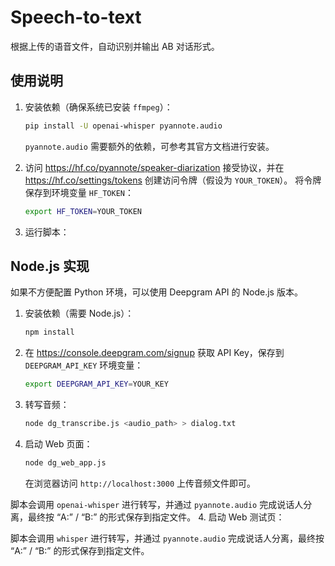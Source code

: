 # Speech-to-text

根据上传的语音文件，自动识别并输出 AB 对话形式。

## 使用说明

1. 安装依赖（确保系统已安装 `ffmpeg`）：
   ```bash
   pip install -U openai-whisper pyannote.audio
   ```
   `pyannote.audio` 需要额外的依赖，可参考其官方文档进行安装。

2. 访问 <https://hf.co/pyannote/speaker-diarization> 接受协议，并在
   <https://hf.co/settings/tokens> 创建访问令牌（假设为 `YOUR_TOKEN`）。
   将令牌保存到环境变量 `HF_TOKEN`：
   ```bash
   export HF_TOKEN=YOUR_TOKEN
   ```

3. 运行脚本：


## Node.js 实现

如果不方便配置 Python 环境，可以使用 Deepgram API 的 Node.js 版本。

1. 安装依赖（需要 Node.js）：
   ```bash
   npm install
   ```
2. 在 <https://console.deepgram.com/signup> 获取 API Key，保存到 `DEEPGRAM_API_KEY` 环境变量：
   ```bash
   export DEEPGRAM_API_KEY=YOUR_KEY
   ```
3. 转写音频：
   ```bash
   node dg_transcribe.js <audio_path> > dialog.txt
   ```
4. 启动 Web 页面：
   ```bash
   node dg_web_app.js
   ```
   在浏览器访问 `http://localhost:3000` 上传音频文件即可。

脚本会调用 `openai-whisper` 进行转写，并通过 `pyannote.audio` 完成说话人分离，最终按 “A:” / “B:” 的形式保存到指定文件。
4. 启动 Web 测试页：

脚本会调用 `whisper` 进行转写，并通过 `pyannote.audio` 完成说话人分离，最终按 “A:” / “B:” 的形式保存到指定文件。

